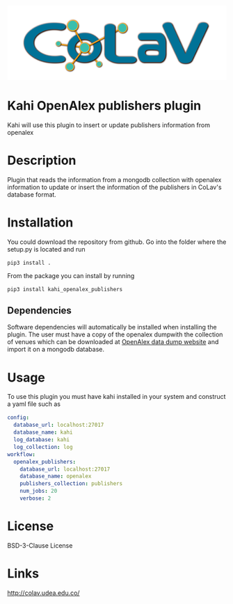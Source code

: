 <center><img src="https://raw.githubusercontent.com/colav/colav.github.io/master/img/Logo.png"/></center>

# Kahi OpenAlex publishers plugin 
Kahi will use this plugin to insert or update publishers information from openalex

# Description
Plugin that reads the information from a mongodb collection with openalex information to update or insert the information of the publishers in CoLav's database format.

# Installation
You could download the repository from github. Go into the folder where the setup.py is located and run
```shell
pip3 install .
```
From the package you can install by running
```shell
pip3 install kahi_openalex_publishers
```

## Dependencies
Software dependencies will automatically be installed when installing the plugin.
The user must have a copy of the openalex dumpwith the collection of venues which can be downloaded at [OpenAlex data dump website](https://docs.openalex.org/download-all-data/openalex-snapshot "OpenAlex data dump website") and import it on a mongodb database.

# Usage
To use this plugin you must have kahi installed in your system and construct a yaml file such as
```yaml
config:
  database_url: localhost:27017
  database_name: kahi
  log_database: kahi
  log_collection: log
workflow:
  openalex_publishers:
    database_url: localhost:27017
    database_name: openalex
    publishers_collection: publishers
    num_jobs: 20
    verbose: 2
```


# License
BSD-3-Clause License 

# Links
http://colav.udea.edu.co/

